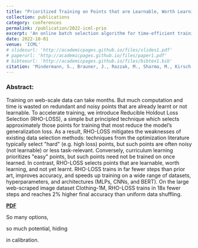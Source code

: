 ```yaml
---
title: "Prioritized Training on Points that are Learnable, Worth Learning, and Not Yet Learned "
collection: publications
category: conferences
permalink: /publication/2022-icml-prio
excerpt: 'An online batch selection algorithm for time-efficient training of large ML models.'
date: 2022-10-01
venue: 'ICML'
# slidesurl: 'http://academicpages.github.io/files/slides1.pdf'
# paperurl: 'http://academicpages.github.io/files/paper1.pdf'
# bibtexurl: 'http://academicpages.github.io/files/bibtex1.bib'
citation: 'Mindermann, S., Brauner, J., Razzak, M., Sharma, M., Kirsch, W.,  Xu, W., <b>Höltgen, B.</b>, Gomez, A.N., Morisot, A., Farquhar, S., Gal, Y.: &quot;Prioritized training on points that are learnable, worth learning, and not yet learned.&quot; <i>ICML</i>. 2022.'
---
```

### Abstract:
Training on web-scale data can take months. But much computation and time is wasted on redundant and noisy points that are already learnt or not learnable. To accelerate training, we introduce Reducible Holdout Loss Selection (RHO-LOSS), a simple but principled technique which selects approximately those points for training that most reduce the model’s generalization loss. As a result, RHO-LOSS mitigates the weaknesses of existing data selection methods: techniques from the optimization literature typically select "hard" (e.g. high loss) points, but such points are often noisy (not learnable) or less task-relevant. Conversely, curriculum learning prioritizes "easy" points, but such points need not be trained on once learned. In contrast, RHO-LOSS selects points that are learnable, worth learning, and not yet learnt. RHO-LOSS trains in far fewer steps than prior art, improves accuracy, and speeds up training on a wide range of datasets, hyperparameters, and architectures (MLPs, CNNs, and BERT). On the large web-scraped image dataset Clothing-1M, RHO-LOSS trains in 18x fewer steps and reaches 2% higher final accuracy than uniform data shuffling. 

[**PDF**]('https://proceedings.mlr.press/v162/mindermann22a/mindermann22a.pdf')

So many options,

so much potential, hiding

in calibration.

